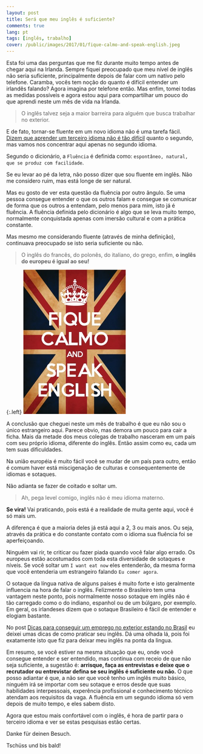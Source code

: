 ```yaml
---
layout: post
title: Será que meu inglês é suficiente?
comments: true
lang: pt
tags: [inglês, trabalho]
cover: /public/images/2017/01/fique-calmo-and-speak-english.jpeg
---
```


Esta foi uma das perguntas que me fiz durante muito tempo antes de chegar aqui na Irlanda. Sempre fiquei preocupado que meu nível de inglês não seria suficiente, principalmente depois de falar com um nativo pelo telefone. Caramba, vocês tem noção do quanto é difícil entender um irlandês falando? Agora imagina por telefone então. Mas enfim, tomei todas as medidas possíveis e agora estou aqui para compartilhar um pouco do que aprendi neste um mês de vida na Irlanda.

> O inglês talvez seja a maior barreira para alguém que busca trabalhar no exterior.

E de fato, tornar-se fluente em um novo idioma não é uma tarefa fácil. [Dizem que aprender um terceiro idioma não é tão difícil](https://www.sciencedaily.com/releases/2011/02/110201110915.htm) quanto o segundo, mas vamos nos concentrar aqui apenas no segundo idioma.

Segundo o dicionário, a `Fluência` é definida como: `espontâneo, natural, que se produz com facilidade`.

Se eu levar ao pé da letra, não posso dizer que sou fluente em inglês. Não me considero ruim, mas está longe de ser natural.

Mas eu gosto de ver esta questão da fluência por outro ângulo. Se uma pessoa consegue entender o que os outros falam e consegue se comunicar de forma que os outros a entendam, pelo menos para mim, isto já é fluência. A fluência definida pelo dicionário é algo que se leva muito tempo, normalmente conquistada apenas com imersão cultural e com a prática constante.

Mas mesmo me considerando fluente (através de minha definição), continuava preocupado se isto seria suficiente ou não.

> O inglês do francês, do polonês, do italiano, do grego, enfim, **o inglês do europeu é igual ao seu!**

{:.left}
![](/public/images/2017/01/fique-calmo-and-speak-english.jpeg)

A conclusão que cheguei neste um mês de trabalho é que eu não sou o único estrangeiro aqui. Parece obvio, mas demora um pouco para cair a ficha. Mais da metade dos meus colegas de trabalho nasceram em um país com seu próprio idioma, diferente do inglês. Então assim como eu, cada um tem suas dificuldades.  

Na união européia é muito fácil você se mudar de um país para outro, então é comum haver está miscigenação de culturas e consequentemente de idiomas e sotaques.

Não adianta se fazer de coitado e soltar um.

> Ah, pega level comigo, inglês não é meu idioma materno. 

**Se vira!** Vai praticando, pois está é a realidade de muita gente aqui, você é só mais um.

A diferença é que a maioria deles já está aqui a 2, 3 ou mais anos. Ou seja, através da prática e do constante contato com o idioma sua fluência foi se aperfeiçoando.

Ninguém vai rir, te criticar ou fazer piada quando você falar algo errado. Os europeus estão acostumados com toda esta diversidade de sotaques e níveis. Se você soltar um `I want eat now` eles entenderão, da mesma forma que você entenderia um estrangeiro falando `Eu comer agora`.

O sotaque da língua nativa de alguns países é muito forte e isto geralmente influencia na hora de falar o inglês. Felizmente o Brasileiro tem uma vantagem neste ponto, pois normalmente nosso sotaque em inglês não é tão carregado como o do indiano, espanhol ou de um búlgaro, por exemplo. Em geral, os irlandeses dizem que o sotaque Brasileiro é fácil de entender e elogiam bastante.

No post [Dicas para conseguir um emprego no exterior estando no Brasil](/2016/12/29/dicas-para-conseguir-um-emprego-no-exterior-estando-no-brasil/) eu deixei umas dicas de como praticar seu inglês. Dá uma olhada lá, pois foi exatamente isto que fiz para deixar meu inglês na ponta da lingua.

Em resumo, se você estiver na mesma situação que eu, onde você consegue entender e ser entendido, mas continua com receio de que não seja suficiente, a sugestão é: **arrisque, faça as entrevistas e deixe que o recrutador ou entrevistar defina se seu inglês é suficiente ou não.** O que posso adiantar é que, a não ser que você tenho um inglês muito básico, ninguém irá se importar com seu sotaque e erros desde que suas habilidades interpessoais, experência profissional e conhecimento técnico atendam aos requisitos da vaga. A fluência em um segundo idioma só vem depois de muito tempo, e eles sabem disto. 

Agora que estou mais confortável com o inglês, é hora de partir para o terceiro idioma e ver se estas pesquisas estão certas.

Danke für deinen Besuch.

Tschüss und bis bald!